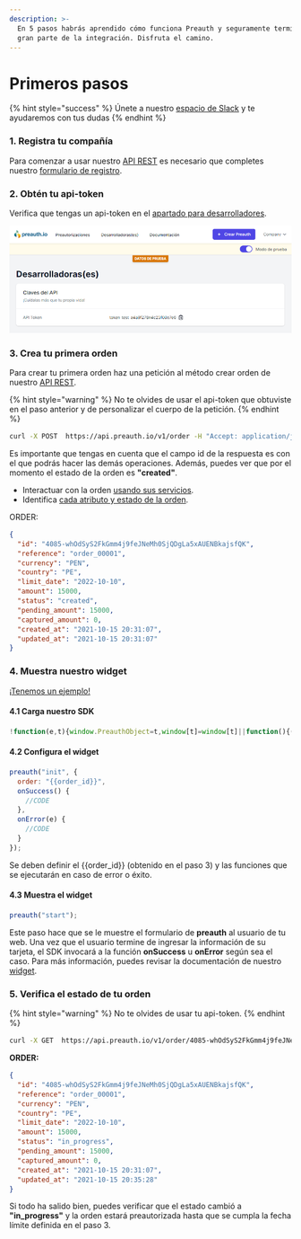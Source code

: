 ```yaml
---
description: >-
  En 5 pasos habrás aprendido cómo funciona Preauth y seguramente terminaste con
  gran parte de la integración. Disfruta el camino.
---
```


# Primeros pasos

{% hint style="success" %}
Únete a nuestro [espacio de Slack](https://join.slack.com/t/preauth-soporte/shared\_invite/zt-18pzujyy8-F6cZBsHmZ\_5OZFd16fnnWw) y te ayudaremos con tus dudas
{% endhint %}

### 1. Registra tu compañía

Para comenzar a usar nuestro [API REST](api-rest.md) es necesario que completes nuestro [formulario de registro](https://dashboard.preauth.io/register).

### 2. Obtén tu api-token

Verifica que tengas un api-token en el [apartado para desarrolladores](https://dashboard.preauth.io/panel/devs).

![](.gitbook/assets/image.png)

### 3. Crea tu primera orden

Para crear tu primera orden haz una petición al método crear orden de nuestro [API REST](api-rest.md#crear-orden).

{% hint style="warning" %}
No te olvides de usar el api-token que obtuviste en el paso anterior y de personalizar el cuerpo de la petición.
{% endhint %}

```bash
curl -X POST  https://api.preauth.io/v1/order -H "Accept: application/json" -H "x-auth-token: token_test_a4a9f278n4c23f08e7e6" -H "content-type: application/json" -d "{\"currency\":\"PEN\",\"country\":\"PE\",\"amount\":15000,\"reference\":\"order_00001\",\"limit_date\":\"2022-10-10\"}"
```

Es importante que tengas en cuenta que el campo id de la respuesta es con el que podrás hacer las demás operaciones. Además, puedes ver que por el momento el estado de la orden es **"created"**.

* Interactuar con la orden [usando sus servicios](api-rest.md#servicios).
* Identifica [cada atributo y estado de la orden](api-rest.md#modelos).

ORDER:

```json
{
  "id": "4085-whOdSyS2FkGmm4j9feJNeMh0SjQDgLa5xAUENBkajsfQK",
  "reference": "order_00001",
  "currency": "PEN",
  "country": "PE",
  "limit_date": "2022-10-10",
  "amount": 15000,
  "status": "created",
  "pending_amount": 15000,
  "captured_amount": 0,
  "created_at": "2021-10-15 20:31:07",
  "updated_at": "2021-10-15 20:31:07"
}
```

### 4. Muestra nuestro widget

[¡Tenemos un ejemplo!](widget.md#ejemplo-completo)

#### 4.1 Carga nuestro SDK

```javascript
!function(e,t){window.PreauthObject=t,window[t]=window[t]||function(){(window[t].q=window[t].q||[]).push(arguments)};const n="script",o=document.createElement(n),c=document.getElementsByTagName(n)[0];o.async=1,o.src=e,c.parentNode.insertBefore(o,c)}("https://cdn.preauth.io/preauth.js","preauth");
```

#### 4.2 Configura el widget

```javascript
preauth("init", {
  order: "{{order_id}}",
  onSuccess() {
    //CODE
  },
  onError(e) {
    //CODE
  }
});
```

Se deben definir el \{{order\_id\}} (obtenido en el paso 3) y las funciones que se ejecutarán en caso de error o éxito.

#### 4.3 Muestra el widget

```javascript
preauth("start");
```

Este paso hace que se le muestre el formulario de **preauth** al usuario de tu web. Una vez que el usuario termine de ingresar la información de su tarjeta, el SDK invocará a la función **onSuccess** u **onError** según sea el caso. Para más información, puedes revisar la documentación de nuestro [widget](widget.md).

### 5. Verifica el estado de tu orden

{% hint style="warning" %}
No te olvides de usar tu api-token.
{% endhint %}

```bash
curl -X GET  https://api.preauth.io/v1/order/4085-whOdSyS2FkGmm4j9feJNeMh0SjQDgLa5xAUENBkajsfQK -H "Accept: application/json" -H "x-auth-token: token_test_a4a9f278n4c23f08e7e6"
```

**ORDER:**

```json
{
  "id": "4085-whOdSyS2FkGmm4j9feJNeMh0SjQDgLa5xAUENBkajsfQK",
  "reference": "order_00001",
  "currency": "PEN",
  "country": "PE",
  "limit_date": "2022-10-10",
  "amount": 15000,
  "status": "in_progress",
  "pending_amount": 15000,
  "captured_amount": 0,
  "created_at": "2021-10-15 20:31:07",
  "updated_at": "2021-10-15 20:35:28"
}
```

Si todo ha salido bien, puedes verificar que el estado cambió a **"in\_progress"** y la orden estará preautorizada hasta que se cumpla la fecha límite definida en el paso 3.
